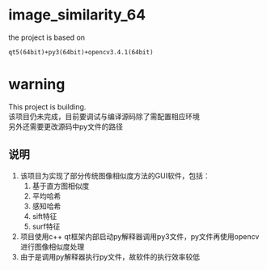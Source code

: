 # image_similarity_64
the project is based on
```
qt5(64bit)+py3(64bit)+opencv3.4.1(64bit)
```
# warning
This project is building.  
该项目仍未完成，目前要调试与编译源码除了需配置相应环境  
另外还需要更改源码中py文件的路径

## 说明
1. 该项目为实现了部分传统图像相似度方法的GUI软件，包括：  
    1. 基于直方图相似度  
    2. 平均哈希  
    3. 感知哈希  
    4. sift特征  
    5. surf特征 
2. 项目使用c++ qt框架内部启动py解释器调用py3文件，py文件再使用opencv进行图像相似度处理  
3. 由于是调用py解释器执行py文件，故软件的执行效率较低
